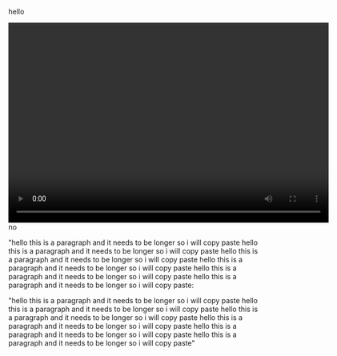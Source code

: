 hello


<video src="https://user-images.githubusercontent.com/43704967/115296757-59f6a700-a129-11eb-8119-0187af01a28f.mp4" width="640" height="400" controls preload></video>
no
<p>"hello this is a paragraph and it needs to be longer so i will copy paste hello this is a paragraph and it needs to be longer so i will copy paste hello this is a paragraph and it needs to be longer so i will copy paste hello this is a paragraph and it needs to be longer so i will copy paste hello this is a paragraph and it needs to be longer so i will copy paste hello this is a paragraph and it needs to be longer so i will copy paste:</p>

<p>"hello this is a paragraph and it needs to be longer so i will copy paste hello this is a paragraph and it needs to be longer so i will copy paste hello this is a paragraph and it needs to be longer so i will copy paste hello this is a paragraph and it needs to be longer so i will copy paste hello this is a paragraph and it needs to be longer so i will copy paste hello this is a paragraph and it needs to be longer so i will copy paste"</p>

